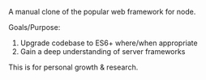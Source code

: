 A manual clone of the popular web framework for node.

Goals/Purpose:

1. Upgrade codebase to ES6+ where/when appropriate
2. Gain a deep understanding of server frameworks

This is for personal growth & research. 